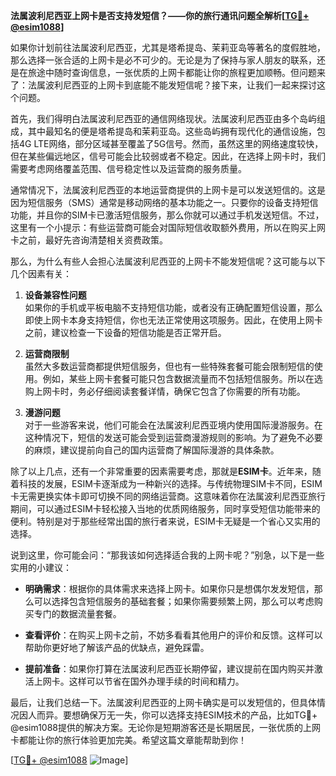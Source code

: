 **法属波利尼西亚上网卡是否支持发短信？——你的旅行通讯问题全解析[[TG💪+ @esim1088](https://t.me/s/esim1088)]**

如果你计划前往法属波利尼西亚，尤其是塔希提岛、茉莉亚岛等著名的度假胜地，那么选择一张合适的上网卡是必不可少的。无论是为了保持与家人朋友的联系，还是在旅途中随时查询信息，一张优质的上网卡都能让你的旅程更加顺畅。但问题来了：法属波利尼西亚的上网卡到底能不能发短信呢？接下来，让我们一起来探讨这个问题。

首先，我们得明白法属波利尼西亚的通信网络现状。法属波利尼西亚由多个岛屿组成，其中最知名的便是塔希提岛和茉莉亚岛。这些岛屿拥有现代化的通信设施，包括4G LTE网络，部分区域甚至覆盖了5G信号。然而，虽然这里的网络速度较快，但在某些偏远地区，信号可能会比较弱或者不稳定。因此，在选择上网卡时，我们需要考虑网络覆盖范围、信号稳定性以及运营商的服务质量。

通常情况下，法属波利尼西亚的本地运营商提供的上网卡是可以发送短信的。这是因为短信服务（SMS）通常是移动网络的基本功能之一。只要你的设备支持短信功能，并且你的SIM卡已激活短信服务，那么你就可以通过手机发送短信。不过，这里有一个小提示：有些运营商可能会对国际短信收取额外费用，所以在购买上网卡之前，最好先咨询清楚相关资费政策。

那么，为什么有些人会担心法属波利尼西亚的上网卡不能发短信呢？这可能与以下几个因素有关：

1. **设备兼容性问题**  
   如果你的手机或平板电脑不支持短信功能，或者没有正确配置短信设置，那么即使上网卡本身支持短信，你也无法正常使用这项服务。因此，在使用上网卡之前，建议检查一下设备的短信功能是否正常开启。

2. **运营商限制**  
   虽然大多数运营商都提供短信服务，但也有一些特殊套餐可能会限制短信的使用。例如，某些上网卡套餐可能只包含数据流量而不包括短信服务。所以在选购上网卡时，务必仔细阅读套餐详情，确保它包含了你需要的所有功能。

3. **漫游问题**  
   对于一些游客来说，他们可能会在法属波利尼西亚境内使用国际漫游服务。在这种情况下，短信的发送可能会受到运营商漫游规则的影响。为了避免不必要的麻烦，建议提前向自己的国内运营商了解国际漫游的具体条款。

除了以上几点，还有一个非常重要的因素需要考虑，那就是**ESIM卡**。近年来，随着科技的发展，ESIM卡逐渐成为一种新兴的选择。与传统物理SIM卡不同，ESIM卡无需更换实体卡即可切换不同的网络运营商。这意味着你在法属波利尼西亚旅行期间，可以通过ESIM卡轻松接入当地的优质网络服务，同时享受短信功能带来的便利。特别是对于那些经常出国的旅行者来说，ESIM卡无疑是一个省心又实用的选择。

说到这里，你可能会问：“那我该如何选择适合我的上网卡呢？”别急，以下是一些实用的小建议：

- **明确需求**：根据你的具体需求来选择上网卡。如果你只是想偶尔发发短信，那么可以选择包含短信服务的基础套餐；如果你需要频繁上网，那么可以考虑购买专门的数据流量套餐。
  
- **查看评价**：在购买上网卡之前，不妨多看看其他用户的评价和反馈。这样可以帮助你更好地了解该产品的优缺点，避免踩雷。

- **提前准备**：如果你打算在法属波利尼西亚长期停留，建议提前在国内购买并激活上网卡。这样可以节省在国外办理手续的时间和精力。

最后，让我们总结一下。法属波利尼西亚的上网卡确实是可以发短信的，但具体情况因人而异。要想确保万无一失，你可以选择支持ESIM技术的产品，比如TG💪+ @esim1088提供的解决方案。无论你是短期游客还是长期居民，一张优质的上网卡都能让你的旅行体验更加完美。希望这篇文章能帮助到你！

[[TG💪+ @esim1088](https://t.me/s/esim1088) ![Image](https://i.postimg.cc/4NQfJmqS/Snipaste-2025-05-13-00-14-12.png)]